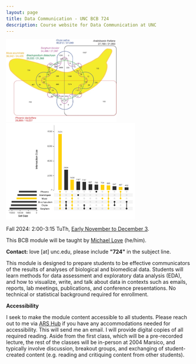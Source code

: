 ```yaml
---
layout: page
title: Data Communication - UNC BCB 724
description: Course website for Data Communication at UNC
---
```



<a href="https://doi.org/10.1038/nature11241"><img src="assets/images/banana.png" width="300" title="Figure 4 from D'Hont et al (2012) showing six-way Venn diagram of gene clusters across species"/></a> <a href="https://gist.github.com/mikelove/8d4fd58d9a65bcf3cc26a1ef758022cf"><img src="assets/images/banana_upset.png" width="350" title="Remake of Figure 4 from D'Hont et al (2012) using UpSetR package"/></a>

Fall 2024: 2:00-3:15 TuTh, [Early November to December 3](schedule).

This BCB module will be taught by [Michael Love](https://mikelove.github.io) (he/him).

**Contact:** love [at] unc.edu, please include **"724"** in the subject line.

This module is designed to prepare students to be effective
communicators of the results of analyses of biological and biomedical
data. Students will learn methods for data assessment and exploratory
data analysis (EDA), and how to visualize, write, and talk about data
in contexts such as emails, reports, lab meetings, publications, and
conference presentations. No technical or statistical background
required for enrollment. 

**Accessibility**

I seek to make the module content accessible to all students.  Please
reach out to me via [ARS Hub](http://arshub.unc.edu/) if you have any
accommodations needed for accessibility. This will send me an email. I
will provide digital copies of all required reading. Aside from the
first class, which will be a pre-recorded lecture, the rest of the
classes will be in-person at 2004 Marsico, and typically involve
discussion, breakout groups, and exchanging of student-created
content (e.g. reading and critiquing content from other students).
